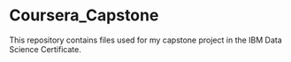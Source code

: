 # Coursera_Capstone
This repository contains files used for my capstone project in the IBM Data Science Certificate.
